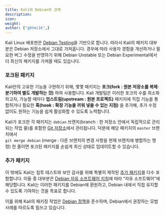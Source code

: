 ```yaml
---
title: Kali와 Debian의 관계
description:
icon:
weight:
author: ["g0tmi1k",]
---
```


Kali Linux 배포판은 [Debian Testing](https://www.debian.org/releases/testing/)을 기반으로 합니다. 따라서 Kali의 패키지 대부분은 Debian 저장소에서 그대로 가져옵니다. 경우에 따라 사용자 경험을 개선하거나 필요한 버그 수정을 반영하기 위해 Debian Unstable 또는 Debian Experimental에서 더 최신의 패키지를 가져올 때도 있습니다.

### 포크된 패키지

Kali만의 고유한 기능을 구현하기 위해, 몇몇 패키지는 **포크(fork : 원본 저장소를 복제·분기하여 별도 개발하는 것)** 하여 사용합니다. Kali 개발팀은 이러한 포크의 수를 최소화하고자, 가능할 때마다 **업스트림(upstream : 원본 프로젝트)** 패키지에 직접 기능을 통합하거나 필요한 **훅(hook : 확장 기능을 끼워 넣을 수 있는 지점)** 을 추가해, 추가 수정 없이도 원하는 기능을 쉽게 활성화할 수 있도록 노력합니다.

Kali가 포크한 각 패키지는 `debian` 브랜치(branch : 한 저장소 안에서 독립적으로 관리되는 작업 줄)를 포함한 [Git 저장소](https://gitlab.com/kalilinux)에서 관리됩니다. 덕분에 해당 패키지의 `master` 브랜치에서  
`git merge debian` (merge : 다른 브랜치의 변경 사항을 현재 브랜치에 병합하는 명령) 한 줄이면 포크된 패키지를 손쉽게 최신 상태로 업데이트할 수 있습니다.

### 추가 패키지

이 밖에도 Kali는 침투 테스트와 보안 감사를 위해 특별히 제작된 [추가 패키지](https://pkg.kali.org/)를 다수 포함합니다. 이들 중 대부분은 [Debian 자유 소프트웨어 지침](https://www.debian.org/social_contract#guidelines)에 따라 “자유 소프트웨어”에 해당합니다. Kali는 이러한 패키지를 Debian에 환원하고, Debian 내에서 직접 유지할 수 있도록 기여하는 것을 목표로 합니다.

이를 위해 Kali의 패키징 작업은 [Debian 정책](https://www.debian.org/doc/debian-policy/)을 준수하며, Debian에서 권장하는 모범 사례를 따르도록 힘쓰고 있습니다.
